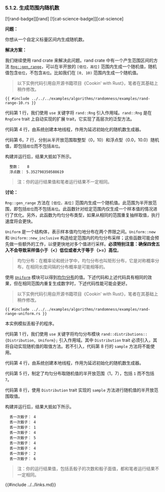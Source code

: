### 5.1.2. 生成范围内随机数

[![rand-badge]][rand] [![cat-science-badge]][cat-science]

**问题：**

你想从一个自定义标量区间内生成随机数。

**解决方案：**

我们继续使用 rand crate 来解决此问题。rand crate 中有一个产生范围区间的方法 [`Rng::gen_range`]，可以在半开放的 `[低位，高位]` 范围内生成一个随机值，随机值包含`低位`，不包含`高位`。比如我们在 `[0, 10)` 范围内生成一个随机值。

> 以下实例代码引用自开源书籍项目《Cookin' with Rust》，笔者在其基础上稍作修改。

```rust,edition2018
{{ #include ../../../examples/algorithms/randomness/examples/rand-range-10.rs }}
```

代码第 1 行，我们使用 `use` 关键字将 `rand::Rng` 引入作用域。`rand::Rng` 是在 `RngCore` trait 上自动实现的扩展 trait，它实现了高层次的泛型方法。

代码第 4 行，由系统创建本地线程，作用为延迟初始化的随机数生成器。

代码第 6，7 行，分别从半开放范围取整型（0，10）和浮点型（0.0，10.0）随机值，即包括`低位`而不包括`高位`。

构建并运行后，结果大抵如下所示。

``` shell
  整数：   8
  浮点数： 5.352798350588619
```

> 注：你的运行结果值和笔者运行结果不一定相同。

**讨论：**

`Rng::gen_range` 方法在 `[低位，高位]` 范围内生成一个随机值。此范围为半开放范围，即包括`低位`而不包括`高位`。此函数针对给定范围内仅生成一个样本值的情况进行了优化。另外，此函数为均匀分布类型，如果从相同的范围重复抽样取值，执行速度将会更快。

`Uniform` 是一个结构体，表示样本值均匀地分布在两个界限之间。`Uniform::new` 和 `Uniform::new_inclusive` 构造给定范围内的均匀分布采样；这些函数可能会预先做一些额外的工作，以便更快地对多个值进行采样。**必须特别注意：确保四舍五入不会导致采样值小于（<）低位或者大于等于（>=）高位**。

> 均匀分布：在概率论和统计学中，均匀分布也叫矩形分布，它是对称概率分布，在相同长度间隔的分布概率是可能相等的。

使用 [`Uniform`] 模块可以得到[均匀分布][uniform distribution]的值。下述代码和上述代码具有相同的效果，但在相同范围内重复生成数字时，下述代码性能可能会更好。

> 以下实例代码引用自开源书籍项目《Cookin' with Rust》，笔者在其基础上稍作修改。

```rust,edition2018
{{ #include ../../../examples/algorithms/randomness/examples/rand-range-uniform.rs }}
```

本实例模拟丢骰子的程序。

代码第 1 行，我们使用 `use` 关键字将均匀分布模块 `rand::distributions::{Distribution, Uniform};` 引入作用域。其中 `Distribution` trait 必须引入，其将自动实现随机值的取值方法。若不引入，代码第 8 行的 `sample` 方法将不能使用。

代码第 4 行，由系统创建本地线程，作用为延迟初始化的随机数生成器。

代码第 5 行，制定了均匀分布取随机值的半开放范围（1，7），包括 `1` 而不包括 `7`。

代码第 8 行，使用 `Distribution` trait 实现的 `sample` 方法进行随机值的半开放范围取值。

构建并运行后，结果大抵如下所示。

``` shell
  丢一次骰子： 4
  丢一次骰子： 4
  丢一次骰子： 1
  丢一次骰子： 4
  丢一次骰子： 5
  丢一次骰子： 4
  丢一次骰子： 4
  丢一次骰子： 2
  丢一次骰子： 6
```

> 注：你的运行结果值，包括丢骰子的次数和骰子面值，都和笔者运行结果不一定相同。

[`Uniform`]: https://docs.rs/rand/*/rand/distributions/uniform/struct.Uniform.html
[`Rng::gen_range`]: https://doc.rust-lang.org/rand/*/rand/trait.Rng.html#method.gen_range
[uniform distribution]: https://en.wikipedia.org/wiki/Uniform_distribution_(continuous)

{{#include ../../links.md}}
